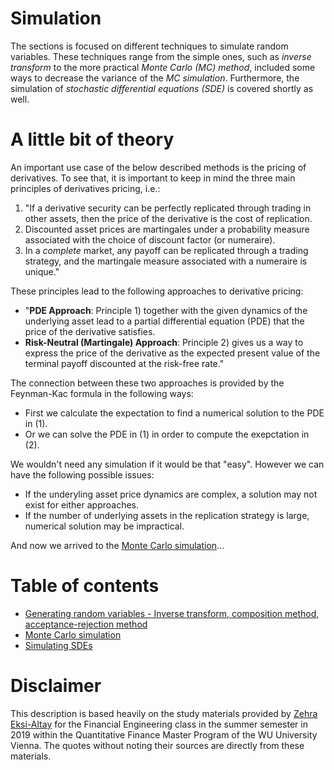 # Simulation

The sections is focused on different techniques to simulate random variables. These techniques range from the simple ones, such as _inverse transform_ to the more practical _Monte Carlo (MC) method_, included some ways to decrease the variance of the _MC simulation_. Furthermore, the simulation of _stochastic differential equations (SDE)_ is covered shortly as well.

# A little bit of theory

An important use case of the below described methods is the pricing of derivatives. To see that, it is important to keep in mind the three main principles of derivatives pricing, i.e.:
1) "If a derivative security can be perfectly replicated through trading in other assets, then the price of the derivative is the cost of replication.
2) Discounted asset prices are martingales under a probability measure associated with the choice of discount factor (or numeraire).
3) In a _complete_ market, any payoff can be replicated through a trading strategy, and the martingale measure associated with a numeraire is unique."

These principles lead to the following approaches to derivative pricing:
* "__PDE Approach__: Principle 1) together with the given dynamics of the underlying asset lead to a partial differential equation (PDE) that the price of the derivative satisfies.
* __Risk-Neutral (Martingale) Approach__: Principle 2) gives us a way to express the price of the derivative as the expected present value of the terminal payoff discounted at the risk-free rate."

The connection between these two approaches is provided by the Feynman-Kac formula in the following ways:
* First we calculate the expectation to find a numerical solution to the PDE in (1).
* Or we can solve the PDE in (1) in order to compute the exepctation in (2).

We wouldn't need any simulation if it would be that "easy". However we can have the following possible issues:
  - If the underyling asset price dynamics are complex, a solution may not exist for either approaches. 
  - If the number of underlying assets in the replication strategy is large, numerical solution may be impractical.
  
And now we arrived to the [Monte Carlo simulation](./monte-carlo_simulation/README.md)...

# Table of contents

- [Generating random variables - Inverse transform, composition method, acceptance-rejection method](./generating_random_variables/README.md)
- [Monte Carlo simulation](./monte-carlo_simulation/README.md)
- [Simulating SDEs](./simulationg_sdes/README.md)


# Disclaimer
This description is based heavily on the study materials provided by [Zehra Eksi-Altay](https://www.wu.ac.at/en/statmath/faculty-staff/faculty/zeksi) for the Financial Engineering class in the summer semester in 2019 within the Quantitative Finance Master Program of the WU University Vienna. The quotes without noting their sources are directly from these materials.
